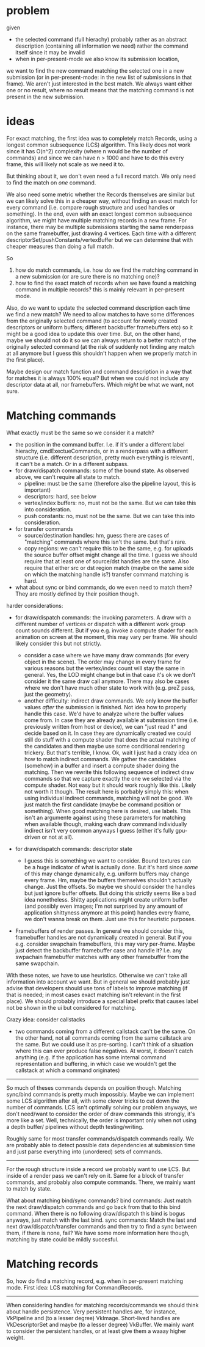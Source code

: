 # problem

given 

- the selected command (full hierachy)
  probably rather as an abstract description (containing all information we need) rather
  the command itself since it may be invalid
- when in per-present-mode we also know its submission location,

we want to find the new command matching the selected one in a new submission (or in per-present-mode:
in the new list of submissions in that frame). We aren't just interested in the best match.
We always want either one or no result, where no result means that the matching command is not present
in the new submission.


# ideas

For exact matching, the first idea was to completely match Records, using a longest common subsequence (LCS) algorithm.
This likely does not work since it has O(n^2) complexity (where n would be the number of commands) and since
we can have n > 1000 and have to do this every frame, this will likely not scale as we need it to.

But thinking about it, we don't even need a full record match. We only need to find the match on *one* command.

We also need some metric whether the Records themselves are similar but we can likely solve this in a cheaper
way, without finding an exact match for every command (i.e. compare rough structure and used handles or
something). In the end, even with an exact longest common subsequence algorithm, we might have multiple
matching records in a new frame. For instance, there may be multiple submissions starting the same renderpass
on the same framebuffer, just drawing 4 vertices. Each time with a different descriptorSet/pushConstants/vertexBuffer
but we can determine that with cheaper measures than doing a full match.

So
1. how do match commands, i.e. how do we find the matching command in a new submission (or are sure there is no matching one)?
2. how to find the exact match of records when we have found a matching command in multiple records?
   this is mainly relevant in per-present mode.

Also, do we want to update the selected command description each time we find a new match? We need to allow
matches to have some differences from the originally selected command (to account for newly created descriptors
or uniform buffers; different backbuffer framebuffers etc) so it might be a good idea to update this over time.
But, on the other hand, maybe we should not do it so we can always return to a better match of the originally
selected command (at the risk of suddenly not finding any match at all anymore but I guess this shouldn't
happen when we properly match in the first place). 

Maybe design our match function and command description in a way that for matches it is always 100% equal?
But when we could not include any descriptor data at all, nor framebuffers. Which *might* be what we want,
not sure.

# Matching commands

What exactly must be the same so we consider it a match?
- the position in the command buffer. I.e. if it's under a different label hierachy, cmdExectueCommands, 
  or in a renderpass with a different structure (i.e. different description, pretty much everything is relevant), 
  it can't be a match. Or in a different subpass.
- for draw/dispatch commands: some of the bound state. As observed above, we can't require all state to match.
    - pipeline: must be the same (therefore also the pipeline layout, this is important)
    - descriptors: hard, see below
    - vertex/index buffers: no, must not be the same. But we can take this into consideration.
    - push constants: no, must not be the same. But we can take this into consideration.
- for transfer commands
    - source/destination handles: hm, guess there are cases of "matching" commands where this isn't the same.
      but that's rare.
    - copy regions: we can't require this to be the same, e.g. for uploads the source buffer offset might
      change all the time.
    I guess we should require that at least one of source/dst handles are the same. Also require that
    either src or dst region match (maybe on the same side on which the matching handle is?)
    transfer command matching is hard.
- what about sync or bind commands, do we even need to match them? They are mostly defined by their position though.

harder considerations:
- for draw/dispatch commands: the invoking parameters. A draw with a different number of vertices or dispatch with 
  a different work group count sounds different. But if you e.g. invoke a compute shader for each animation
  on screen at the moment, this may vary per frame. We should likely consider this but not strictly.
    - consider a case where we have many draw commands (for every object in the scene). The order may change
      in every frame for various reasons but the vertex/index count will stay the same in general.
      Yes, the LOD might change but in that case it's ok we don't consider it the same draw call anymore.
      There may also be cases where we don't have much other state to work with (e.g. preZ pass, just the geometry).
    - another difficulty: indirect draw commands. We only know the buffer values *after* the submission is finished.
      Not idea how to properly handle this case. We'd have to analyze where the buffer values come from.
      In case they are already available at submission time (i.e. previously written from host or device), we can
      "just read it" and decide based on it. In case they are dynamically created we could still do stuff with
      a compute shader that does the actual matching of the candidates and then maybe use some conditional rendering
      trickery. But that's terrible, I know.
        Ok, wait I just had a crazy idea on how to match indirect commands. We gather the candidates (somehow) in a
        buffer and insert a compute shader doing the matching. Then we rewrite this following sequence of indirect 
        draw commands so that we capture exactly the one we selected via the compute shader. 
        Not easy but it should work roughly like this. Likely not worth it though.
      The result here is porbably simply this: when using individual indirect commands, matching will not be good.
      We just match the first candidate (maybe be command position or something). 
      When good matching here is desired, use labels.
      This isn't an argumente against using these parameters for matching when available though, making each
      draw command individually indirect isn't very common anyways I guess (either it's fully gpu-driven or not at all).

- for draw/dispatch commands: descriptor state
    - I guess this is something we want to consider. Bound textures can be a huge indicator of what is actually done.
      But it's hard since *some* of this may change dynamically, e.g. uniform buffers may change every frame.
      Hm, maybe the buffers themselves shouldn't actually change. Just the offsets. So maybe we should consider
      the handles but just ignore buffer offsets.
      But doing this strictly seems like a bad idea nonetheless. Shitty applications might create uniform buffer
      (and possibly even images; I'm not surprised by any amount of application shittyness anymore at this point)
      handles every frame, we don't wanna break on them. Just use this for heuristic purposes.
- Framebuffers of render passes. In general we should consider this, framebuffer handles are not dynamically
  created in general. But if you e.g. consider swapchain framebuffers, this may vary per-frame.
  Maybe just detect the backbuffer framebuffer case and handle it? I.e. any swpachain framebuffer matches with
  any other framebuffer from the same swapchain. 

With these notes, we have to use heuristics. Otherwise we can't take all information into account we want.
But in general we should probably just advise that developers should use tons of labels to improve matching
(if that is needed; in most cases exact matching isn't relevant in the first place).
We should probably introduce a special label prefix that causes label not be shown in the ui but considered
for matching.

Crazy idea: consider callstacks
- two commands coming from a different callstack can't be the same. On the other hand, not all commands coming
  from the same callstack are the same. But we could use it as pre-sorting.
  I can't think of a situation where this can ever produce false negatives. At worst, it doesn't catch anything
  (e.g. if the application has some internal command representation and buffering, in which case we wouldn't
  get the callstack at which a command originates)

---

So much of theses commands depends on position though. Matching sync/bind commands is pretty much impossibly.
Maybe we can implement some LCS algorithm after all, with some clever tricks to cut down the number of
commands. LCS isn't optimally solving our problem anyways, we don't need/want to consider the order of
draw commands this strongly, it's more like a set. 
Well, technically, the order is important only when not using a depth buffer/
pipelines without depth testing/writing.

Roughly same for most transfer commands/dispatch commands really. We are probably able to detect possible
data dependencies at submission time and just parse everything into (unordered) sets of commands.

---

For the rough structure inside a record we probably want to use LCS. But inside
of a render pass we can't rely on it. Same for a block of transfer commands,
and probably also compute commands. There, we mainly want to match by state.

What about matching bind/sync commands?
bind commands: Just match the next draw/dispatch commands and go back from
	that to this bind command. When there is no following draw/dispatch this
	bind is bogus anyways, just match with the last bind.
sync commands: Match the last and next draw/dispatch/transfer commands
	and then try to find a sync between them, if there is none, fail?
	We have some more information here though, matching by state could
	be mildly succesful.

# Matching records

So, how do find a matching record, e.g. when in per-present matching mode.
First idea: LCS matching for CommandRecords.

---

When considering handles for matching records/commands we should think
about handle persistence. Very persistent handles are, for instance,
VkPipeline and (to a lesser degree) VkImage. Short-lived handles
are VkDescriptorSet and maybe (to a lesser degree) VkBuffer. We mainly
want to consider the persistent handles, or at least give them a waaay
higher weight.
